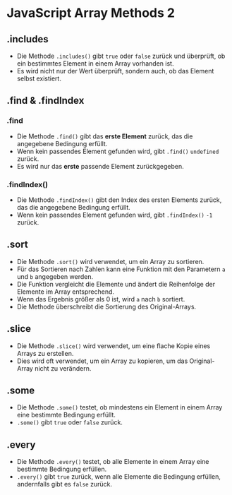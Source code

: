 # JavaScript Array Methods 2

## .includes

- Die Methode `.includes()` gibt `true` oder `false` zurück und überprüft, ob ein bestimmtes Element in einem Array vorhanden ist.
- Es wird nicht nur der Wert überprüft, sondern auch, ob das Element selbst existiert.

## .find & .findIndex

### .find

- Die Methode `.find()` gibt das **erste Element** zurück, das die angegebene Bedingung erfüllt.
- Wenn kein passendes Element gefunden wird, gibt `.find()` `undefined` zurück.
- Es wird nur das **erste** passende Element zurückgegeben.

### .findIndex()

- Die Methode `.findIndex()` gibt den Index des ersten Elements zurück, das die angegebene Bedingung erfüllt.
- Wenn kein passendes Element gefunden wird, gibt `.findIndex()` `-1` zurück.

## .sort

- Die Methode `.sort()` wird verwendet, um ein Array zu sortieren.
- Für das Sortieren nach Zahlen kann eine Funktion mit den Parametern `a` und `b` angegeben werden.
- Die Funktion vergleicht die Elemente und ändert die Reihenfolge der Elemente im Array entsprechend.
- Wenn das Ergebnis größer als 0 ist, wird `a` nach `b` sortiert.
- Die Methode überschreibt die Sortierung des Original-Arrays.

## .slice

- Die Methode `.slice()` wird verwendet, um eine flache Kopie eines Arrays zu erstellen.
- Dies wird oft verwendet, um ein Array zu kopieren, um das Original-Array nicht zu verändern.

## .some

- Die Methode `.some()` testet, ob mindestens ein Element in einem Array eine bestimmte Bedingung erfüllt.
- `.some()` gibt `true` oder `false` zurück.

## .every

- Die Methode `.every()` testet, ob alle Elemente in einem Array eine bestimmte Bedingung erfüllen.
- `.every()` gibt `true` zurück, wenn alle Elemente die Bedingung erfüllen, andernfalls gibt es `false` zurück.
